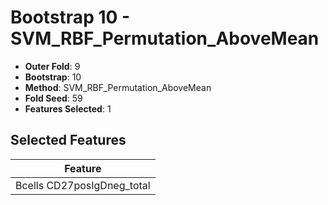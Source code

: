 # Bootstrap 10 - SVM_RBF_Permutation_AboveMean

- **Outer Fold**: 9
- **Bootstrap**: 10
- **Method**: SVM_RBF_Permutation_AboveMean
- **Fold Seed**: 59
- **Features Selected**: 1

## Selected Features

| Feature |
|---------|
| Bcells CD27posIgDneg_total |
